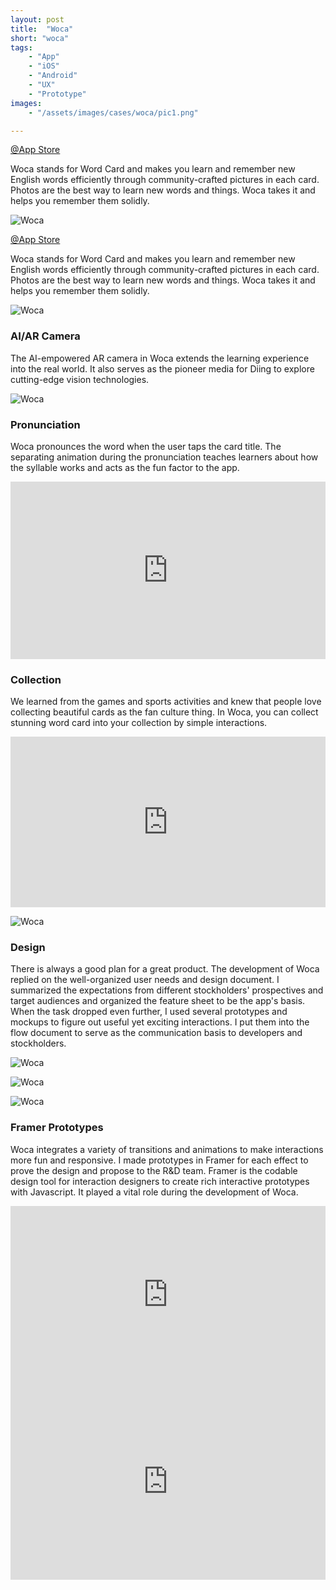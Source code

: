 ```yaml
---
layout: post
title:  "Woca"
short: "woca"
tags:
    - "App"
    - "iOS"
    - "Android"
    - "UX"
    - "Prototype"
images: 
    - "/assets/images/cases/woca/pic1.png"

---
```

[@App Store](https://apps.apple.com/tw/app/woca/id1147139866)

<!--summary-->

Woca stands for Word Card and makes you learn and remember new English words efficiently through community-crafted pictures in each card. Photos are the best way to learn new words and things. Woca takes it and helps you remember them solidly.

<!--more-->

![Woca](/assets/images/cases/woca/pic1.png)

[@App Store](https://apps.apple.com/tw/app/woca/id1147139866)

Woca stands for Word Card and makes you learn and remember new English words efficiently through community-crafted pictures in each card. Photos are the best way to learn new words and things. Woca takes it and helps you remember them solidly.

![Woca](/assets/images/cases/woca/pic2.png)

### AI/AR Camera

The AI-empowered AR camera in Woca extends the learning experience into the real world. It also serves as the pioneer media for Diing to explore cutting-edge vision technologies.

![Woca](/assets/images/cases/woca/pic3.png)

### Pronunciation

Woca pronounces the word when the user taps the card title. The separating animation during the pronunciation teaches learners about how the syllable works and acts as the fun factor to the app.

<div style="padding:56.34% 0 0 0;position:relative;" class="video-embed"><iframe src="https://player.vimeo.com/video/506678200?color=c9ff23&title=0&byline=0&portrait=0" style="position:absolute;top:0;left:0;width:100%;height:100%;" frameborder="0" allow="autoplay; fullscreen; picture-in-picture" allowfullscreen></iframe></div><script src="https://player.vimeo.com/api/player.js"></script>

### Collection

We learned from the games and sports activities and knew that people love collecting beautiful cards as the fan culture thing. In Woca, you can collect stunning word card into your collection by simple interactions.

<div style="padding:54.16% 0 0 0;position:relative;" class="video-embed"><iframe src="https://player.vimeo.com/video/528085384?color=c9ff23&title=0&byline=0&portrait=0" style="position:absolute;top:0;left:0;width:100%;height:100%;" frameborder="0" allow="autoplay; fullscreen; picture-in-picture" allowfullscreen></iframe></div><script src="https://player.vimeo.com/api/player.js"></script>

![Woca](/assets/images/cases/woca/deck.jpg)

### Design

There is always a good plan for a great product. The development of Woca replied on the well-organized user needs and design document. I summarized the expectations from different stockholders' prospectives and target audiences and organized the feature sheet to be the app's basis. When the task dropped even further, I used several prototypes and mockups to figure out useful yet exciting interactions. I put them into the flow document to serve as the communication basis to developers and stockholders.

![Woca](/assets/images/cases/woca/mindmap.png)

![Woca](/assets/images/cases/woca/flow1.jpg)

![Woca](/assets/images/cases/woca/flow2.jpg)

### Framer Prototypes

Woca integrates a variety of transitions and animations to make interactions more fun and responsive. I made prototypes in Framer for each effect to prove the design and propose to the R&D team. Framer is the codable design tool for interaction designers to create rich interactive prototypes with Javascript. It played a vital role during the development of Woca.

<div style="padding:56.25% 0 0 0;position:relative;" class="video-embed"><iframe src="https://player.vimeo.com/video/506682737?color=c9ff23&byline=0&portrait=0" style="position:absolute;top:0;left:0;width:100%;height:100%;" frameborder="0" allow="autoplay; fullscreen; picture-in-picture" allowfullscreen></iframe></div><script src="https://player.vimeo.com/api/player.js"></script>

<div style="padding:62.5% 0 0 0;position:relative;" class="video-embed"><iframe src="https://player.vimeo.com/video/506682691?color=c9ff23&byline=0&portrait=0" style="position:absolute;top:0;left:0;width:100%;height:100%;" frameborder="0" allow="autoplay; fullscreen; picture-in-picture" allowfullscreen></iframe></div><script src="https://player.vimeo.com/api/player.js"></script>
